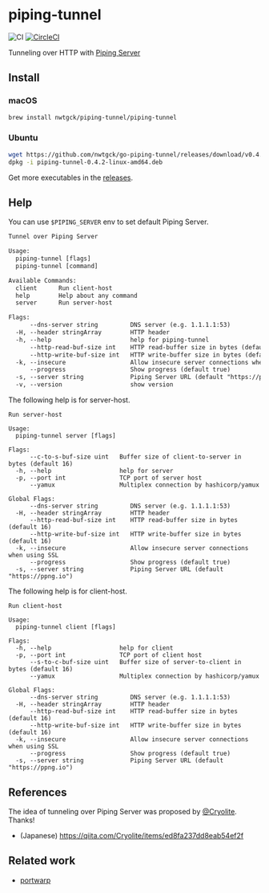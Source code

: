 # piping-tunnel
![CI](https://github.com/nwtgck/go-piping-tunnel/workflows/CI/badge.svg) [![CircleCI](https://circleci.com/gh/nwtgck/go-piping-tunnel.svg?style=shield)](https://app.circleci.com/pipelines/github/nwtgck/go-piping-tunnel)

Tunneling over HTTP with [Piping Server](https://github.com/nwtgck/piping-server) 

## Install

### macOS
```bash
brew install nwtgck/piping-tunnel/piping-tunnel
```

### Ubuntu
```bash
wget https://github.com/nwtgck/go-piping-tunnel/releases/download/v0.4.2/piping-tunnel-0.4.2-linux-amd64.deb
dpkg -i piping-tunnel-0.4.2-linux-amd64.deb 
```

Get more executables in the [releases](https://github.com/nwtgck/go-piping-tunnel/releases).

## Help

You can use `$PIPING_SERVER` env to set default Piping Server.

```txt
Tunnel over Piping Server

Usage:
  piping-tunnel [flags]
  piping-tunnel [command]

Available Commands:
  client      Run client-host
  help        Help about any command
  server      Run server-host

Flags:
      --dns-server string         DNS server (e.g. 1.1.1.1:53)
  -H, --header stringArray        HTTP header
  -h, --help                      help for piping-tunnel
      --http-read-buf-size int    HTTP read-buffer size in bytes (default 16)
      --http-write-buf-size int   HTTP write-buffer size in bytes (default 16)
  -k, --insecure                  Allow insecure server connections when using SSL
      --progress                  Show progress (default true)
  -s, --server string             Piping Server URL (default "https://ppng.io")
  -v, --version                   show version
```

The following help is for server-host.
```
Run server-host

Usage:
  piping-tunnel server [flags]

Flags:
      --c-to-s-buf-size uint   Buffer size of client-to-server in bytes (default 16)
  -h, --help                   help for server
  -p, --port int               TCP port of server host
      --yamux                  Multiplex connection by hashicorp/yamux

Global Flags:
      --dns-server string         DNS server (e.g. 1.1.1.1:53)
  -H, --header stringArray        HTTP header
      --http-read-buf-size int    HTTP read-buffer size in bytes (default 16)
      --http-write-buf-size int   HTTP write-buffer size in bytes (default 16)
  -k, --insecure                  Allow insecure server connections when using SSL
      --progress                  Show progress (default true)
  -s, --server string             Piping Server URL (default "https://ppng.io")
```

The following help is for client-host.
```
Run client-host

Usage:
  piping-tunnel client [flags]

Flags:
  -h, --help                   help for client
  -p, --port int               TCP port of client host
      --s-to-c-buf-size uint   Buffer size of server-to-client in bytes (default 16)
      --yamux                  Multiplex connection by hashicorp/yamux

Global Flags:
      --dns-server string         DNS server (e.g. 1.1.1.1:53)
  -H, --header stringArray        HTTP header
      --http-read-buf-size int    HTTP read-buffer size in bytes (default 16)
      --http-write-buf-size int   HTTP write-buffer size in bytes (default 16)
  -k, --insecure                  Allow insecure server connections when using SSL
      --progress                  Show progress (default true)
  -s, --server string             Piping Server URL (default "https://ppng.io")
```

## References
The idea of tunneling over Piping Server was proposed by [@Cryolite](https://github.com/Cryolite). Thanks!  
- (Japanese) <https://qiita.com/Cryolite/items/ed8fa237dd8eab54ef2f>

## Related work
- [portwarp](https://github.com/essa/portwarp)
